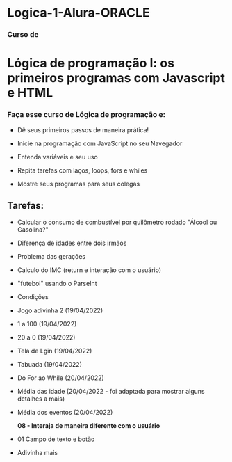 # Logica-1-Alura-ORACLE

### Curso de
# Lógica de programação I: os primeiros programas com Javascript e HTML

### Faça esse curso de Lógica de programação e:

- Dê seus primeiros passos de maneira prática!

- Inicie na programação com JavaScript no seu Navegador

- Entenda variáveis e seu uso

- Repita tarefas com laços, loops, fors e whiles

- Mostre seus programas para seus colegas

## Tarefas:

- Calcular o consumo de combustível por quilômetro rodado "Álcool ou Gasolina?"

- Diferença de idades entre dois irmãos 

- Problema das gerações

- Calculo do IMC (return e interação com o usuário)

- "futebol" usando o ParseInt

- Condições 

- Jogo adivinha 2 (19/04/2022)

- 1 a 100  (19/04/2022)

- 20 a 0  (19/04/2022)

- Tela de Lgin  (19/04/2022)

- Tabuada  (19/04/2022)

- Do For ao While (20/04/2022)

- Média das idade (20/04/2022 - foi adaptada para mostrar alguns detalhes a mais)

- Média dos eventos (20/04/2022)

   **08 -  Interaja de maneira diferente com o usuário**

- 01 Campo de texto e botão   

- Adivinha mais
